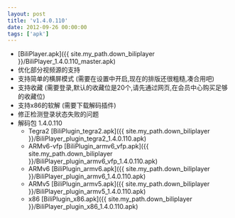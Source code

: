 ```yaml
---
layout: post
title: 'v1.4.0.110'
date: 2012-09-26 00:00:00
tags: ['apk']
---
```

- [BiliPlayer.apk]({{ site.my_path.down_biliplayer }}/BiliPlayer_1.4.0.110_master.apk) <br />
- 优化部分视频源的支持 <br />
- 支持简单的横屏模式 (需要在设置中开启,现在的排版还很粗糙,凑合用吧) <br />
- 支持收藏 (需要登录,默认的收藏位是20个,请先通过网页,在会员中心购买足够的收藏位) <br />
- 支持x86的软解 (需要下载解码插件) <br />
- 修正检测登录状态失败的问题 <br />
- 解码包 1.4.0.110 <br />
  - Tegra2 [BiliPlugin_tegra2.apk]({{ site.my_path.down_biliplayer }}/BiliPlayer_plugin_tegra2_1.4.0.110.apk) <br />
  - ARMv6-vfp [BiliPlugin_armv6_vfp.apk]({{ site.my_path.down_biliplayer }}/BiliPlayer_plugin_armv6_vfp_1.4.0.110.apk) <br />
  - ARMv6 [BiliPlugin_armv6.apk]({{ site.my_path.down_biliplayer }}/BiliPlayer_plugin_armv6_1.4.0.110.apk) <br />
  - ARMv5 [BiliPlugin_armv5.apk]({{ site.my_path.down_biliplayer }}/BiliPlayer_plugin_armv5_1.4.0.110.apk) <br />
  - x86 [BiliPlugin_x86.apk]({{ site.my_path.down_biliplayer }}/BiliPlayer_plugin_x86_1.4.0.110.apk) <br />

